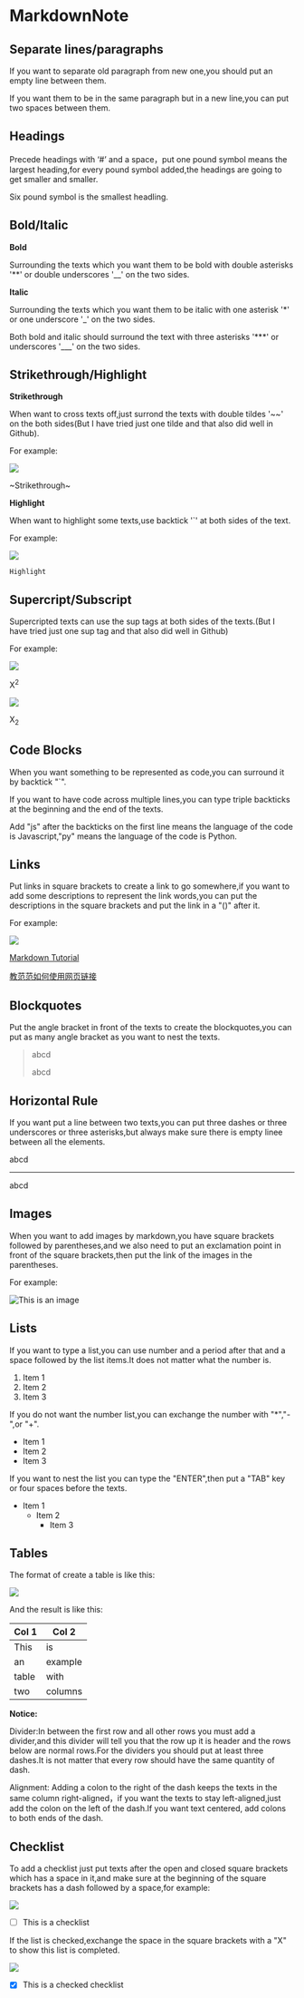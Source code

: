 # MarkdownNote

## Separate lines/paragraphs

If you want to separate old paragraph from new one,you should put an empty line between them.  

If you want them to be in the same paragraph but in a new line,you can put two spaces between them.

## Headings

Precede headings with ‘#’ and a space，put one pound symbol means the largest heading,for every pound symbol added,the headings are going to get smaller and smaller.

Six pound symbol is the smallest headling.

## Bold/Italic

**Bold**

Surrounding the texts which you want them to be bold with double asterisks '**' or double underscores '__' on the two sides.

**Italic**

Surrounding the texts which you want them to be italic with one asterisk '*' or one underscore '_' on the two sides.

Both bold and italic should surround the text with three asterisks '***' or underscores '___' on the two sides.

## Strikethrough/Highlight

**Strikethrough**

When want to cross texts off,just surrond the texts with double tildes '~~' on the both sides(But I have tried just one tilde and that also did well in Github).

For example:

![](https://github.com/ShiyuFan0820/MarkdownNote.md/assets/149340606/b9302704-34d2-49d7-91dc-e22492aeb3fc)

~Strikethrough~

**Highlight**

When want to highlight some texts,use backtick '`' at both sides of the text.

For example:

![](https://github.com/ShiyuFan0820/MarkdownNote.md/assets/149340606/1b67be82-95f5-42a5-881b-2b19134e1741)

`Highlight`

## Supercript/Subscript

Supercripted texts can use the sup tags at both sides of the texts.(But I have tried just one sup tag and that also did well in Github)

For example:

![](https://github.com/ShiyuFan0820/MarkdownNote.md/assets/149340606/3f5a776a-5415-4be1-a3d6-bbb1cfc445ca")

X<sup>2

![](https://github.com/ShiyuFan0820/MarkdownNote.md/assets/149340606/9ac49624-f6f7-4afb-9563-57d6cecb1f45)

X<sub>2

## Code Blocks

When you want something to be represented as code,you can surround it by backtick "`".

If you want to have code across multiple lines,you can type triple backticks at the beginning and the end of the texts.

Add "js" after the backticks on the first line means the language of the code is Javascript,"py" means the language of the code is Python.

## Links

Put links in square brackets to create a link to go somewhere,if you want to add some descriptions to represent the link words,you can put the descriptions in the square brackets and put the link in a "()" after it.

For example:

![](https://github.com/ShiyuFan0820/MarkdownNote.md/assets/149340606/1f5981f6-008f-48d3-a021-1582ec2599de)

[Markdown Tutorial](https://www.youtube.com/watch?v=_PPWWRV6gbA&t=504s) 

[教范范如何使用网页链接](https://github.com/Steven-Zhang98/PythonLearningNote/edit/main/Note/Binary.md)

## Blockquotes

Put the angle bracket in front of the texts to create the blockquotes,you can put as many angle bracket as you want to nest the texts.
>abcd
>
>abcd

## Horizontal Rule

If you want put a line between two texts,you can put three dashes or three underscores or three asterisks,but always make sure there is empty linee between all the elements.

abcd

---

abcd

## Images

When you want to add images by markdown,you have square brackets followed by parentheses,and we also need to put an exclamation point in front of the square brackets,then put the link of the images in the parentheses.

For example:

![This is an image](https://github.com/ShiyuFan0820/MarkdownNote.md/assets/149340606/e3893e33-1474-45f1-aad7-9e12e9584b12)

## Lists

If you want to type a list,you can use number and a period after that and a space followed by the list items.It does not matter what the number is.

1. Item 1
1. Item 2
1. Item 3

If you do not want the number list,you can exchange the number with "*","-",or "+".

- Item 1
- Item 2 
- Item 3

If you want to nest the list you can type the "ENTER",then put a "TAB" key or four spaces before the texts.

- Item 1
  - Item 2
    - Item 3

## Tables

The format of create a table is like this:

![](https://github.com/ShiyuFan0820/MarkdownNote.md/assets/149340606/2fcedaa9-1f2f-4fc0-b5e5-bcbef8c87128)

And the result is like this:

 | Col 1 | Col 2  |
 | ----- | ------ |
 | This  |  is    |
 | an    | example|
 | table | with   |
 | two   | columns|

**Notice:**

Divider:In between the first row and all other rows you must add a divider,and this divider will tell you that the row up it is header and the rows below are normal rows.For the dividers you should put at least three dashes.It is not matter that every row should have the same quantity of dash.

Alignment: Adding a colon to the right of the dash keeps the texts in the same column right-aligned，if you want the texts to stay left-aligned,just add the colon on the left of the dash.If you want text centered, add colons to both ends of the dash.

## Checklist

To add a checklist just put texts after the open and closed square brackets which has a space in it,and make sure at the beginning of the square brackets has a dash followed by a space,for example:

![](https://github.com/ShiyuFan0820/MarkdownNote.md/assets/149340606/6ddd6957-311e-4610-8df2-5e4a44564cf0)

- [ ] This is a checklist

If the list is checked,exchange the space in the square brackets with a "X" to show this list is completed.

![](https://github.com/ShiyuFan0820/MarkdownNote.md/assets/149340606/a714742b-38a3-4811-b322-a61fb8ee7c70)

- [X] This is a checked checklist






